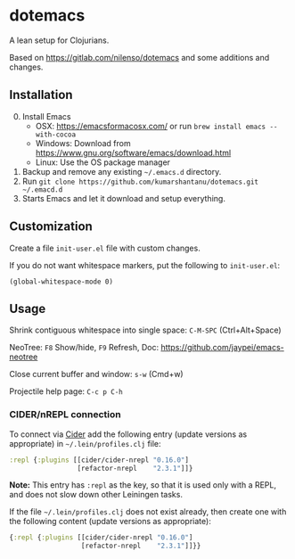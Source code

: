 # dotemacs

A lean setup for Clojurians.

Based on https://gitlab.com/nilenso/dotemacs and some additions and changes.


## Installation

0. Install Emacs
    - OSX: https://emacsformacosx.com/ or run `brew install emacs --with-cocoa`
    - Windows: Download from https://www.gnu.org/software/emacs/download.html
    - Linux: Use the OS package manager
1. Backup and remove any existing `~/.emacs.d` directory.
2. Run `git clone https://github.com/kumarshantanu/dotemacs.git ~/.emacd.d`
3. Starts Emacs and let it download and setup everything.


## Customization

Create a file `init-user.el` file with custom changes.

If you do not want whitespace markers, put the following to `init-user.el`:

```elisp
(global-whitespace-mode 0)
```


## Usage

Shrink contiguous whitespace into single space: `C-M-SPC` (Ctrl+Alt+Space)

NeoTree: `F8` Show/hide, `F9` Refresh, Doc: https://github.com/jaypei/emacs-neotree

Close current buffer and window: `s-w` (Cmd+w)

Projectile help page: `C-c p C-h`

### CIDER/nREPL connection

To connect via [Cider](https://cider.readthedocs.io/en/latest/) add the following
entry (update versions as appropriate) in `~/.lein/profiles.clj` file:

```clojure
:repl {:plugins [[cider/cider-nrepl "0.16.0"]
                 [refactor-nrepl    "2.3.1"]]}
```

**Note:**
This entry has `:repl` as the key, so that it is used only with a REPL,
and does not slow down other Leiningen tasks.

If the file `~/.lein/profiles.clj` does not exist already, then create one with the
following content (update versions as appropriate):

```clojure
{:repl {:plugins [[cider/cider-nrepl "0.16.0"]
                  [refactor-nrepl    "2.3.1"]]}}
```
